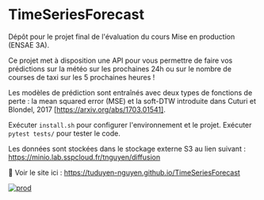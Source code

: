 # TimeSeriesForecast
Dépôt pour le projet final de l'évaluation du cours Mise en production (ENSAE 3A).

Ce projet met à disposition une API pour vous permettre de faire vos prédictions sur la météo sur les prochaines 24h ou sur le nombre de courses de taxi sur les 5 prochaines heures ! 

Les modèles de prédiction sont entraînés avec deux types de fonctions de perte : la mean squared error (MSE) et la soft-DTW introduite dans Cuturi et Blondel, 2017 [https://arxiv.org/abs/1703.01541].

Exécuter `install.sh` pour configurer l'environnement et le projet.
Exécuter `pytest tests/` pour tester le code. 

Les données sont stockées dans le stockage externe S3 au lien suivant : https://minio.lab.sspcloud.fr/tnguyen/diffusion

📘 Voir le site ici : https://tuduyen-nguyen.github.io/TimeSeriesForecast

[![prod](https://github.com/tuduyen-nguyen/TimeSeriesForecast/actions/workflows/prod.yml/badge.svg)](https://github.com/tuduyen-nguyen/TimeSeriesForecast/actions/workflows/prod.yml)

